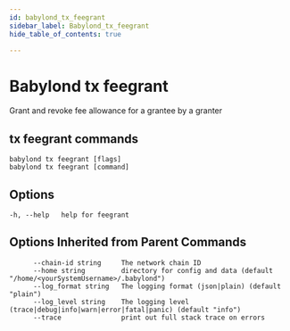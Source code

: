 ```yaml
---
id: babylond_tx_feegrant
sidebar_label: Babylond_tx_feegrant
hide_table_of_contents: true

---
```


# Babylond tx feegrant
Grant and revoke fee allowance for a grantee by a granter
## tx feegrant commands
```
babylond tx feegrant [flags]
babylond tx feegrant [command]
```
## Options
```
-h, --help   help for feegrant
```
## Options Inherited from Parent Commands
```
      --chain-id string     The network chain ID
      --home string         directory for config and data (default "/home/<yourSystemUsername>/.babylond")
      --log_format string   The logging format (json|plain) (default "plain")
      --log_level string    The logging level (trace|debug|info|warn|error|fatal|panic) (default "info")
      --trace               print out full stack trace on errors
```